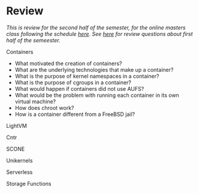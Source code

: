 Review
======

*This is review for the second half of the semester, for the online masters class following the schedule [here](https://github.com/vijay03/cs360v-f20/blob/master/schedule.md)*.
*See [here](https://github.com/vijay03/cs360v-f21/blob/main/review-questions.md) for review questions about first half of the semeester.*

Containers
- What motivated the creation of containers?
- What are the underlying technologies that make up a container?
- What is the purpose of kernel namespaces in a container? 
- What is the purpose of cgroups in a container? 
- What would happen if containers did not use AUFS? 
- What would be the problem with running each container in its own virtual machine?
- How does chroot work?
- How is a container different from a FreeBSD jail?

LightVM

Cntr

SCONE

Unikernels

Serverless

Storage Functions



